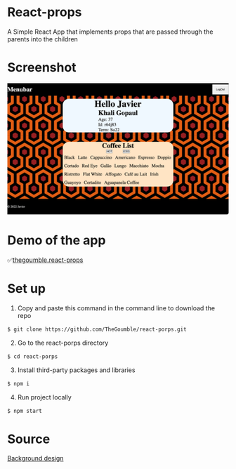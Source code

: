 # React-props

A Simple React App that implements props that are passed through the parents into the children

# Screenshot

![Screen shot of the demo](/src/react-props.png)

# Demo of the app

✅[thegoumble.react-props](thegoumble.github.io/react-props/)

# Set up
1. Copy and paste this command in the command line to download the repo
```bash
$ git clone https://github.com/TheGoumble/react-porps.git
```

2. Go to the react-porps directory
```bash
$ cd react-porps
```

3. Install third-party packages and libraries
```bash 
$ npm i
```

4. Run project locally
```bash 
$ npm start
```
# Source
[Background design](https://codepen.io/josetxu/pen/eYEXrvm)
